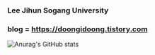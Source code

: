 ### Lee Jihun Sogang University

### blog = https://doongidoong.tistory.com

![Anurag's GitHub stats](https://github-readme-stats.vercel.app/api?username=doongidoong&show_icons=true&theme=radical)
